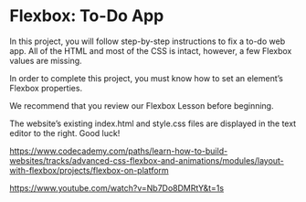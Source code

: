 # Flexbox: To-Do App

In this project, you will follow step-by-step instructions to fix a to-do web app. All of the HTML and most of the CSS is intact, however, a few Flexbox values are missing.

In order to complete this project, you must know how to set an element’s Flexbox properties.

We recommend that you review our Flexbox Lesson before beginning.

The website’s existing index.html and style.css files are displayed in the text editor to the right. Good luck!

<https://www.codecademy.com/paths/learn-how-to-build-websites/tracks/advanced-css-flexbox-and-animations/modules/layout-with-flexbox/projects/flexbox-on-platform>

<https://www.youtube.com/watch?v=Nb7Do8DMRtY&t=1s>
